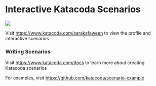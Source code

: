 # Interactive Katacoda Scenarios

[![](http://shields.katacoda.com/katacoda/sarakafaween/count.svg)](https://www.katacoda.com/sarakafaween "Get your profile on Katacoda.com")

Visit https://www.katacoda.com/sarakafaween to view the profile and interactive scenarios

### Writing Scenarios
Visit https://www.katacoda.com/docs to learn more about creating Katacoda scenarios

For examples, visit https://github.com/katacoda/scenario-example
